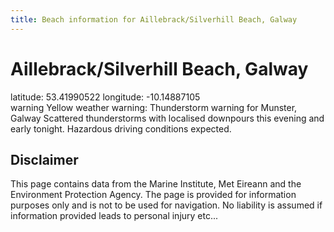 ```yaml
---
title: Beach information for Aillebrack/Silverhill Beach, Galway
---
```

# Aillebrack/Silverhill Beach, Galway 

<div class="location-info">latitude: 53.41990522 longitude: -10.14887105</div>
<div class="met-eireann-warnings"><span class="material-icons yellow-warning">warning</span>&nbsp;Yellow weather warning: Thunderstorm warning for Munster, Galway Scattered thunderstorms with localised downpours this evening and early tonight. Hazardous driving conditions expected.&nbsp;</div>
<div></div>

## Disclaimer

This page contains data from the Marine Institute, 
Met Eireann and the Environment Protection Agency. The page is provided for
information purposes only and is not to be used for navigation. No liability 
is assumed if information provided leads to personal injury etc...